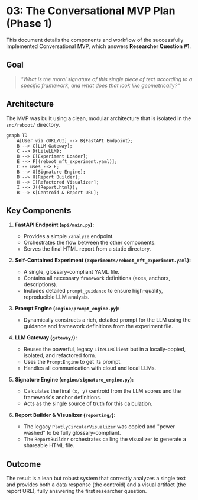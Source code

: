 # 03: The Conversational MVP Plan (Phase 1)

This document details the components and workflow of the successfully implemented Conversational MVP, which answers **Researcher Question #1**.

## Goal

> *"What is the moral signature of this single piece of text according to a specific framework, and what does that look like geometrically?"*

## Architecture

The MVP was built using a clean, modular architecture that is isolated in the `src/reboot/` directory.

```mermaid
graph TD
    A[User via cURL/UI] --> B{FastAPI Endpoint};
    B --> C[LLM Gateway];
    C --> D{LiteLLM};
    B --> E[Experiment Loader];
    E --> F[(reboot_mft_experiment.yaml)];
    C -- uses --> F;
    B --> G[Signature Engine];
    B --> H[Report Builder];
    H --> I[Refactored Visualizer];
    I --> J((Report.html));
    B --> K[Centroid & Report URL];
```

## Key Components

1.  **FastAPI Endpoint (`api/main.py`):**
    - Provides a simple `/analyze` endpoint.
    - Orchestrates the flow between the other components.
    - Serves the final HTML report from a static directory.

2.  **Self-Contained Experiment (`experiments/reboot_mft_experiment.yaml`):**
    - A single, glossary-compliant YAML file.
    - Contains all necessary `framework` definitions (axes, anchors, descriptions).
    - Includes detailed `prompt_guidance` to ensure high-quality, reproducible LLM analysis.

3.  **Prompt Engine (`engine/prompt_engine.py`):**
    - Dynamically constructs a rich, detailed prompt for the LLM using the guidance and framework definitions from the experiment file.

4.  **LLM Gateway (`gateway/`):**
    - Reuses the powerful, legacy `LiteLLMClient` but in a locally-copied, isolated, and refactored form.
    - Uses the `PromptEngine` to get its prompt.
    - Handles all communication with cloud and local LLMs.

5.  **Signature Engine (`engine/signature_engine.py`):**
    - Calculates the final `(x, y)` centroid from the LLM scores and the framework's anchor definitions.
    - Acts as the single source of truth for this calculation.

6.  **Report Builder & Visualizer (`reporting/`):**
    - The legacy `PlotlyCircularVisualizer` was copied and "power washed" to be fully glossary-compliant.
    - The `ReportBuilder` orchestrates calling the visualizer to generate a shareable HTML file.

## Outcome

The result is a lean but robust system that correctly analyzes a single text and provides both a data response (the centroid) and a visual artifact (the report URL), fully answering the first researcher question. 